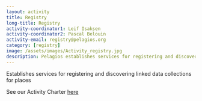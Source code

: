 ```yaml
---
layout: activity
title: Registry
long-title: Registry
activity-coordinator1: Leif Isaksen
activity-coordinator2: Pascal Belouin
activity-email: registry@pelagios.org
category: [registry]
image: /assets/images/Activity_registry.jpg
description: Pelagios establishes services for registering and discovering linked data collections for places
---
```


Establishes services for registering and discovering linked data collections for places

See our Activity Charter [here](https://docs.google.com/document/d/1f68dVAP3-vXQX9onc7lHCQO4o0KbNne_rg1cRMlsi7A/edit)
